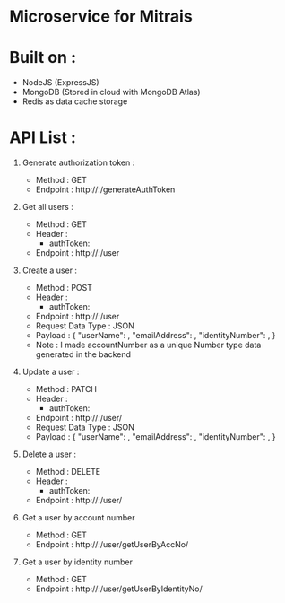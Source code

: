 # Microservice for Mitrais

# Built on : 
- NodeJS (ExpressJS)
- MongoDB (Stored in cloud with MongoDB Atlas)
- Redis as data cache storage

# API List : 
1. Generate authorization token : 
    - Method : GET
    - Endpoint : http://<host>:<port>/generateAuthToken

2. Get all users : 
    - Method : GET
    - Header : 
        * authToken: <auth token>
    - Endpoint : http://<host>:<port>/user

3. Create a user : 
    - Method : POST
    - Header : 
        * authToken: <auth token>
    - Endpoint : http://<host>:<port>/user
    - Request Data Type : JSON
    - Payload : 
        {
            "userName": <String username>,
            "emailAddress": <String email address>,
            "identityNumber": <Number identity number>,
        }
    - Note : I made accountNumber as a unique Number type data generated in the backend

4. Update a user : 
    - Method : PATCH
    - Header : 
        * authToken: <auth token>
    - Endpoint : http://<host>:<port>/user/<userId>
    - Request Data Type : JSON
    - Payload : 
        {
            "userName": <String username>,
            "emailAddress": <String email address>,
            "identityNumber": <Number identity number>,
        }

5. Delete a user : 
    - Method : DELETE
    - Header : 
        * authToken: <auth token>
    - Endpoint : http://<host>:<port>/user/<userId>

6. Get a user by account number
    - Method : GET
    - Endpoint : http://<host>:<port>/user/getUserByAccNo/<account number>

7. Get a user by identity number
    - Method : GET
    - Endpoint : http://<host>:<port>/user/getUserByIdentityNo/<identity number>
